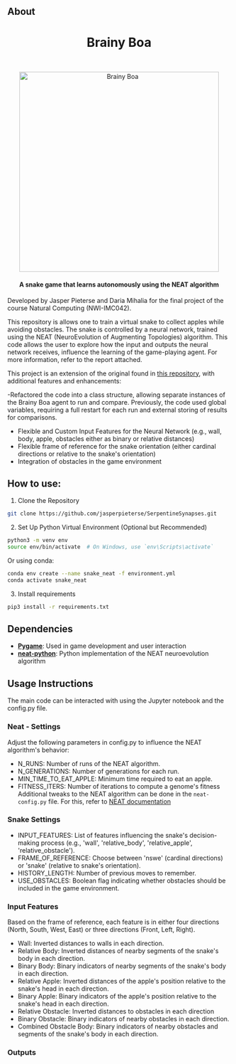 ## About

<h1 align="center">Brainy Boa</h1><br>
<p align="center">
  <img alt="Brainy Boa" title="Brainy Boa" src="https://github.com/jasperpieterse/Brainy-Boa/blob/82b9fea2ae5cf569763c973549716951d57bab29/SnakeGIF.gif?raw=true" width="450"><br>
</p>

<h4 align="center">A snake game that learns autonomously using the NEAT algorithm</h4>

Developed by Jasper Pieterse and Daria Mihalia for the final project of the course Natural Computing (NWI-IMC042). 

This repository is allows one to train a virtual snake to collect apples while avoiding obstacles. The snake is controlled by a neural network, trained using the NEAT (NeuroEvolution of Augmenting Topologies) algorithm. This code allows the user to explore how the input and outputs the neural network receives, influence the learning of the game-playing agent. For more information, refer to the report attached.

This project is an extension of the original found in [this repository](https://github.com/danielchang2002/5038W_Final), with additional features and enhancements:

-Refactored the code into a class structure, allowing separate instances of the Brainy Boa agent to run and compare. Previously, the code used global variables, requiring a full restart for each run and external storing of results for comparisons.
- Flexible and Custom Input Features for the Neural Network (e.g., wall, body, apple, obstacles either as binary or relative distances)
- Flexible frame of reference for the snake orientation (either cardinal directions or relative to the snake's orientation)
- Integration of obstacles in the game environment

## How to use:
1. Clone the Repository
  ```bash
  git clone https://github.com/jasperpieterse/SerpentineSynapses.git
  ```
2. Set Up Python Virtual Environment (Optional but Recommended)
  ```bash
  python3 -m venv env
  source env/bin/activate  # On Windows, use `env\Scripts\activate`
  ```
  Or using conda:
  ```bash
  conda env create --name snake_neat -f environment.yml
  conda activate snake_neat
  ```

3. Install requirements
  ```bash
  pip3 install -r requirements.txt
  ```

## Dependencies

* **[Pygame](https://github.com/pygame/)**: Used in game development and user interaction
* **[neat-python](https://github.com/CodeReclaimers/neat-python)**: Python implementation of the NEAT neuroevolution algorithm

## Usage Instructions
The main code can be interacted with using the Jupyter notebook and the config.py file. 

### Neat - Settings
Adjust the following parameters in config.py to influence the NEAT algorithm's behavior:
- N_RUNS: Number of runs of the NEAT algorithm.
- N_GENERATIONS: Number of generations for each run.
- MIN_TIME_TO_EAT_APPLE: Minimum time required to eat an apple.
- FITNESS_ITERS: Number of iterations to compute a genome's fitness
Additional tweaks to the NEAT algorithm can be done in the `neat-config.py` file. For this, refer to [NEAT documentation](https://neat-python.readthedocs.io/en/latest/config_file.html)
  
### Snake Settings
- INPUT_FEATURES: List of features influencing the snake's decision-making process (e.g., 'wall', 'relative_body', 'relative_apple', 'relative_obstacle').
- FRAME_OF_REFERENCE: Choose between 'nswe' (cardinal directions) or 'snake' (relative to snake's orientation).
- HISTORY_LENGTH: Number of previous moves to remember.
- USE_OBSTACLES: Boolean flag indicating whether obstacles should be included in the game environment.

### Input Features
Based on the frame of reference, each feature is in either four directions (North, South, West, East) or three directions (Front, Left, Right).
- Wall: Inverted distances to walls in each direction.
- Relative Body: Inverted distances of nearby segments of the snake's body in each direction.
- Binary Body: Binary indicators of nearby segments of the snake's body in each direction.
- Relative Apple: Inverted distances of the apple's position relative to the snake's head in each direction.
- Binary Apple: Binary indicators of the apple's position relative to the snake's head in each direction.
- Relative Obstacle: Inverted distances to obstacles in each direction
- Binary Obstacle: Binary indicators of nearby obstacles in each direction.
- Combined Obstacle Body: Binary indicators of nearby obstacles and segments of the snake's body in each direction.
  
### Outputs


